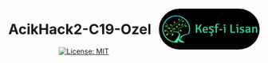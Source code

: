 <a href="http://kesf-i-lisan.co/"><img style="border-radius:225px !important; width:40%; height:40%" src="https://github.com/Kesf-i-Lisan/AcikHack2-C19-Ozel/blob/master/dosyalar/kesf_i_lisan_logo.png" align="right" /></a>
# AcikHack2-C19-Ozel
<p align="center">

  <a href="https://github.com/kefranabg/readme-md-generator/blob/master/LICENSE">
    <img alt="License: MIT" src="https://img.shields.io/badge/license-MIT-yellow.svg" target="_blank" />
  </a>
</p>

